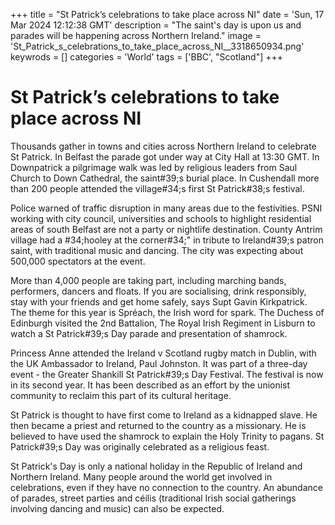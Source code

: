 +++
title = "St Patrick’s celebrations to take place across NI"
date = 'Sun, 17 Mar 2024 12:12:38 GMT'
description = "The saint's day is upon us and parades will be happening across Northern Ireland."
image = 'St_Patrick_s_celebrations_to_take_place_across_NI__3318650934.png'
keywrods =  []
categories = 'World'
tags = ['BBC', "Scotland"]
+++

# St Patrick’s celebrations to take place across NI

Thousands gather in towns and cities across Northern Ireland to celebrate St Patrick.
In Belfast the parade got under way at City Hall at 13:30 GMT.
In Downpatrick a pilgrimage walk was led by religious leaders from Saul Church to Down Cathedral, the saint<bb>#39;s burial place.
In Cushendall more than 200 people attended the village<bb>#34;s first St Patrick<bb>#38;s festival.

Police warned of traffic disruption in many areas due to the festivities.
PSNI working with city council, universities and schools to highlight residential areas of south Belfast are not a party or nightlife destination.
County Antrim village had a <bb>#34;hooley at the corner<bb>#34;" in tribute to Ireland<bb>#39;s patron saint, with traditional music and dancing.
The city was expecting about 500,000 spectators at the event.

More than 4,000 people are taking part, including marching bands, performers, dancers and floats.
If you are socialising, drink responsibly, stay with your friends and get home safely, says Supt Gavin Kirkpatrick.
The theme for this year is Spréach, the Irish word for spark.
The Duchess of Edinburgh visited the 2nd Battalion, The Royal Irish Regiment in Lisburn to watch a St Patrick<bb>#39;s Day parade and presentation of shamrock.

Princess Anne attended the Ireland v Scotland rugby match in Dublin, with the UK Ambassador to Ireland, Paul Johnston.
It was part of a three-day event - the Greater Shankill St Patrick<bb>#39;s Day Festival.
The festival is now in its second year.
It has been described as an effort by the unionist community to reclaim this part of its cultural heritage.

St Patrick is thought to have first come to Ireland as a kidnapped slave.
He then became a priest and returned to the country as a missionary.
He is believed to have used the shamrock to explain the Holy Trinity to pagans.
St Patrick<bb>#39;s Day was originally celebrated as a religious feast.

St Patrick's Day is only a national holiday in the Republic of Ireland and Northern Ireland.
Many people around the world get involved in celebrations, even if they have no connection to the country.
An abundance of parades, street parties and céilis (traditional Irish social gatherings involving dancing and music) can also be expected.



